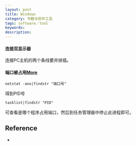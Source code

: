 ```yaml
---
layout: post
title: Windows
category: 书籍与软件工具
tags: software／tool
keywords: 
description: 
---
```


#### 连接双显示器

连接PC主机的两个条线要并排插。


#### 端口被占用[More](http://jingyan.baidu.com/article/3c48dd34491d47e10be358b8.html)

```
netstat -ano|findstr "端口号"
```

得到PID号

```
tasklist|findstr "PID"
```

可查看是哪个程序占用端口，然后到任务管理器中停止此进程即可。


## Reference

* []()
